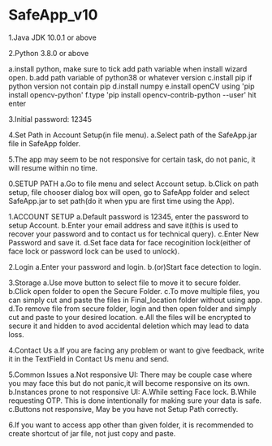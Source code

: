 # SafeApp_v10
1.Java JDK 10.0.1 or above

2.Python 3.8.0 or above

a.install python, make sure to tick add path variable when install wizard open.
b.add path variable of python38 or whatever version
c.install pip if python version not contain pip
d.install numpy
e.install openCV using 'pip install opencv-python'
f.type 'pip install opencv-contrib-python --user' hit enter

3.Initial password: 12345

4.Set Path in Account Setup(in file menu).
a.Select path of the SafeApp.jar file in SafeApp folder.

5.The app may seem to be not responsive for certain task, do not
panic, it will resume within no time. 





0.SETUP PATH
	a.Go to file menu and select Account setup.
	b.Click on path setup, file chooser dialog box will open, go to SafeApp folder
	  and select SafeApp.jar to set path(do it when ypu are first time using the App).

1.ACCOUNT SETUP
	a.Default password is 12345, enter the password to setup Account.
	b.Enter your email address and save it(this is used to recover your password
	  and to contact us for technical query).
	c.Enter New Password and save it.
	d.Set face data for face recoginition lock(either of face lock or password lock can be used to unlock).

2.Login
	a.Enter your password and login.
	b.(or)Start face detection to login.

3.Storage
	a.Use move button to select file to move it to secure folder.
	b.Click open folder to open the Secure Folder.
	c.To move multiple files, you can simply cut and paste the files in Final_location folder without using app.
	d.To remove file from secure folder, login and then open folder and simply cut and paste to your desired location.
	e.All the files will be encrypted to secure it and hidden to avod accidental deletion which may lead to data loss.

4.Contact Us
	a.If you are facing any problem or want to give feedback, write it in the TextField in Contact Us menu and send.

5.Common Issues
	a.Not responsive UI: There may be couple case where you may face this but do not panic,it will become responsive on its own.
	b.Instances prone to not responsive UI:
		A.While setting Face lock.
		B.While requesting OTP.
	This is done intentionally for making sure your data is safe.
	c.Buttons not responsive, May be you have not Setup Path correctly.

6.If you want to access app other than given folder, it is recommended to create shortcut of jar file, not just copy and paste.
	
